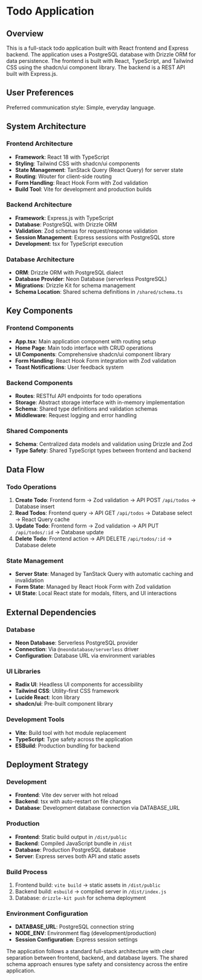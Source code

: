 # Todo Application

## Overview

This is a full-stack todo application built with React frontend and Express backend. The application uses a PostgreSQL database with Drizzle ORM for data persistence. The frontend is built with React, TypeScript, and Tailwind CSS using the shadcn/ui component library. The backend is a REST API built with Express.js.

## User Preferences

Preferred communication style: Simple, everyday language.

## System Architecture

### Frontend Architecture
- **Framework**: React 18 with TypeScript
- **Styling**: Tailwind CSS with shadcn/ui components
- **State Management**: TanStack Query (React Query) for server state
- **Routing**: Wouter for client-side routing
- **Form Handling**: React Hook Form with Zod validation
- **Build Tool**: Vite for development and production builds

### Backend Architecture
- **Framework**: Express.js with TypeScript
- **Database**: PostgreSQL with Drizzle ORM
- **Validation**: Zod schemas for request/response validation
- **Session Management**: Express sessions with PostgreSQL store
- **Development**: tsx for TypeScript execution

### Database Architecture
- **ORM**: Drizzle ORM with PostgreSQL dialect
- **Database Provider**: Neon Database (serverless PostgreSQL)
- **Migrations**: Drizzle Kit for schema management
- **Schema Location**: Shared schema definitions in `/shared/schema.ts`

## Key Components

### Frontend Components
- **App.tsx**: Main application component with routing setup
- **Home Page**: Main todo interface with CRUD operations
- **UI Components**: Comprehensive shadcn/ui component library
- **Form Handling**: React Hook Form integration with Zod validation
- **Toast Notifications**: User feedback system

### Backend Components
- **Routes**: RESTful API endpoints for todo operations
- **Storage**: Abstract storage interface with in-memory implementation
- **Schema**: Shared type definitions and validation schemas
- **Middleware**: Request logging and error handling

### Shared Components
- **Schema**: Centralized data models and validation using Drizzle and Zod
- **Type Safety**: Shared TypeScript types between frontend and backend

## Data Flow

### Todo Operations
1. **Create Todo**: Frontend form → Zod validation → API POST `/api/todos` → Database insert
2. **Read Todos**: Frontend query → API GET `/api/todos` → Database select → React Query cache
3. **Update Todo**: Frontend form → Zod validation → API PUT `/api/todos/:id` → Database update
4. **Delete Todo**: Frontend action → API DELETE `/api/todos/:id` → Database delete

### State Management
- **Server State**: Managed by TanStack Query with automatic caching and invalidation
- **Form State**: Managed by React Hook Form with Zod validation
- **UI State**: Local React state for modals, filters, and UI interactions

## External Dependencies

### Database
- **Neon Database**: Serverless PostgreSQL provider
- **Connection**: Via `@neondatabase/serverless` driver
- **Configuration**: Database URL via environment variables

### UI Libraries
- **Radix UI**: Headless UI components for accessibility
- **Tailwind CSS**: Utility-first CSS framework
- **Lucide React**: Icon library
- **shadcn/ui**: Pre-built component library

### Development Tools
- **Vite**: Build tool with hot module replacement
- **TypeScript**: Type safety across the application
- **ESBuild**: Production bundling for backend

## Deployment Strategy

### Development
- **Frontend**: Vite dev server with hot reload
- **Backend**: tsx with auto-restart on file changes
- **Database**: Development database connection via DATABASE_URL

### Production
- **Frontend**: Static build output in `/dist/public`
- **Backend**: Compiled JavaScript bundle in `/dist`
- **Database**: Production PostgreSQL database
- **Server**: Express serves both API and static assets

### Build Process
1. Frontend build: `vite build` → static assets in `/dist/public`
2. Backend build: `esbuild` → compiled server in `/dist/index.js`
3. Database: `drizzle-kit push` for schema deployment

### Environment Configuration
- **DATABASE_URL**: PostgreSQL connection string
- **NODE_ENV**: Environment flag (development/production)
- **Session Configuration**: Express session settings

The application follows a standard full-stack architecture with clear separation between frontend, backend, and database layers. The shared schema approach ensures type safety and consistency across the entire application.